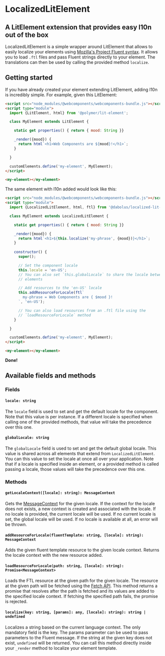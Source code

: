 # LocalizedLitElement

## A LitElement extension that provides easy l10n out of the box

LocalizedLitElement is a simple wrapper around LitElement that allows to easily
localize your elements using
[Mozilla's Project Fluent syntax](https://projectfluent.org/). It allows you to
load `.ftl` files and pass Fluent strings directly to your element.
The translations can then be used by calling the provided method `localize`.

## Getting started

If you have already created your element extending LitElement, adding l10n is
incredibly simple. For example, given this LitElement:

```html
<script src="node_modules/@webcomponents/webcomponents-bundle.js"></script>
<script type="module">
  import {LitElement, html} from '@polymer/lit-element';

  class MyElement extends LitElement {

    static get properties() { return { mood: String }}

    _render({mood}) {
      return html`<h1>Web Components are ${mood}!</h1>`;
    }

  }

  customElements.define('my-element', MyElement);
</script>

<my-element></my-element>
```

The same element with l10n added would look like this:

```html
<script src="node_modules/@webcomponents/webcomponents-bundle.js"></script>
<script type="module">
  import {LocalizedLitElement, html, ftl} from '@dabolus/localized-lit-element';

  class MyElement extends LocalizedLitElement {

    static get properties() { return { mood: String }}

    _render({mood}) {
      return html`<h1>${this.localize('my-phrase', {mood})}</h1>`;
    }
  
    constructor() {
      super();

      // Set the component locale
      this.locale = 'en-US';
      // You can also set `this.globalLocale` to share the locale between your
      // elements

      // Add resources to the 'en-US' locale
      this.addResourceForLocale(ftl`
        my-phrase = Web Components are { $mood }!
      `, 'en-US');

      // You can also load resources from an .ftl file using the
      // `loadResourceForLocale` method
    }

  }

  customElements.define('my-element', MyElement);
</script>

<my-element></my-element>
```

**Done!**

## Available fields and methods

### Fields

#### `locale: string`

The `locale` field is used to set and get the default locale for the component.
Note that this value is per instance.
If a different locale is specified when calling one of the provided methods,
that value will take the precedence over this one.

#### `globalLocale: string`

The `globalLocale` field is used to set and get the default global locale.
This value is shared across all elements that extend from `LocalizedLitElement`.
You can this value to set the locale at once all over your application.
Note that if a locale is specified inside an element, or a provided method is
called passing a locale, those values will take the precedence over this one.

### Methods

#### `getLocaleContext([locale]: string): MessageContext`

Gets the
[MessageContext](http://projectfluent.org/fluent.js/fluent/MessageContext.html)
for the given locale.
If the context for the locale does not exists, a new context is created and
associated with the locale.
If no locale is provided, the current locale will be used.
If no current locale is set, the global locale will be used.
If no locale is available at all, an error will be thrown.

#### `addResourceForLocale(fluentTemplate: string, [locale]: string): MessageContext`

Adds the given fluent template resource to the given locale context.
Returns the locale context with the new resource added.

#### `loadResourceForLocale(path: string, [locale]: string): Promise<MessageContext>`

Loads the FTL resource at the given path for the given locale.
The resource at the given path will be fetched using the
[Fetch API](https://developer.mozilla.org/it/docs/Web/API/Fetch_API).
This method returns a promise that resolves after the path is fetched and its
values are added to the specified locale context. If fetching the specified
path fails, the promise is rejected.

#### `localize(key: string, [params]: any, [locale]: string): string | undefined`

Localizes a string based on the current language context.
The only mandatory field is the key. The params parameter can be used to pass
parameters to the Fluent message.
If the string at the given key does not exist, `undefined` will be returned.
You can call this method directly inside your `_render` method to localize
your element template.
